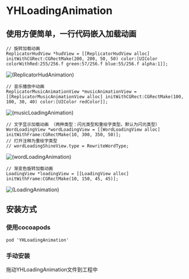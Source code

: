 # YHLoadingAnimation
## 使用方便简单，一行代码嵌入加载动画

```objc
// 旋转加载动画
ReplicatorHudView *hudView = [[ReplicatorHudView alloc] initWithCGRect:CGRectMake(200, 200, 50, 50) color:[UIColor          colorWithRed:255/256.f green:57/256.f blue:55/256.f alpha:1]];
```
![(ReplicatorHudAnimation)](http://bmob-cdn-15727.b0.upaiyun.com/2018/06/14/ee95bc1140aa4dc18054edfe38c5a529.gif)
```objc
// 音乐播放中动画
ReplicatorMusicAnimationView *musicAnimationView = [[ReplicatorMusicAnimationView alloc] initWithCGRect:CGRectMake(100, 100, 30, 40) color:[UIColor redColor]];
```
![(musicLoadingAnimation)](http://bmob-cdn-15727.b0.upaiyun.com/2018/06/14/5b6e22aa40ea6be680e67ee176b8d370.gif)
```objc
// 文字显示加载动画 （两种类型：闪光类型和重绘字类型。默认为闪光类型）
WordLoadingView *wordLoadingView = [[WordLoadingView alloc] initWithFrame:CGRectMake(10, 300, 350, 50)];
// 打开注释为重绘字类型
// wordLoadingShineView.type = RewriteWordType;
```
![(wordLoadingAnimation)](http://bmob-cdn-15727.b0.upaiyun.com/2018/06/14/72e4a24d4042280c80c31b4c1f0b03bc.gif)
```objc
// 渐变色旋转加载动画
LoadingView *loadingView = [[LoadingView alloc] initWithFrame:CGRectMake(10, 150, 45, 45)];
```
![(LoadingAnimation)](http://bmob-cdn-15727.b0.upaiyun.com/2018/06/14/cf9d94ff40b16389804ae1767b992877.gif)

## 安装方式
### 使用cocoapods
`pod 'YHLoadingAnimation'`

### 手动安装
拖动YHLoadingAnimation文件到工程中


